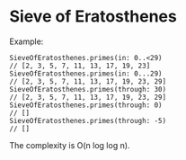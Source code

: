 #  Sieve of Eratosthenes

Example:
```
SieveOfEratosthenes.primes(in: 0..<29)
// [2, 3, 5, 7, 11, 13, 17, 19, 23]
SieveOfEratosthenes.primes(in: 0...29)
// [2, 3, 5, 7, 11, 13, 17, 19, 23, 29]
SieveOfEratosthenes.primes(through: 30)
// [2, 3, 5, 7, 11, 13, 17, 19, 23, 29]
SieveOfEratosthenes.primes(through: 0)
// []
SieveOfEratosthenes.primes(through: -5)
// []
```
The complexity is O(n log log n).
